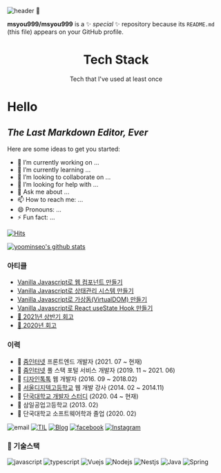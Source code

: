 ![header](https://capsule-render.vercel.app/api?type=waving&color=timeGradient&height=150&section=header&text=Minseo%20Yoo&fontSize=50&animation=blink&fontAlignY=28&fontAlign=81)
 👋

**msyou999/msyou999** is a ✨ _special_ ✨ repository because its `README.md` (this file) appears on your GitHub profile.



<h1 align="center"> Tech Stack </h1>
<p align="center">Tech that I've used at least once</p>

# Hello
## _The Last Markdown Editor, Ever_
Here are some ideas to get you started:

- 🔭 I’m currently working on ...
- 🌱 I’m currently learning ...
- 👯 I’m looking to collaborate on ...
- 🤔 I’m looking for help with ...
- 💬 Ask me about ...
- 📫 How to reach me: ...
- 😄 Pronouns: ...
- ⚡ Fun fact: ...


[![Hits](https://hits.seeyoufarm.com/api/count/incr/badge.svg?url=https%3A%2F%2Fgithub.com%2Fjunilhwang)](https://hits.seeyoufarm.com)

[![yoominseo's github stats](https://github-readme-stats.vercel.app/api?username=msyou999)](https://github.com/msyou999)


### 아티클
- [Vanilla Javascript로 웹 컴포넌트 만들기](https://junilhwang.github.io/TIL/Javascript/Design/Vanilla-JS-Component/)
- [Vanilla Javascript로 상태관리 시스템 만들기](https://junilhwang.github.io/TIL/Javascript/Design/Vanilla-JS-Store/)
- [Vanilla Javascript로 가상돔(VirtualDOM) 만들기](https://junilhwang.github.io/TIL/Javascript/Design/Vanilla-JS-Virtual-DOM/)
- [Vanilla Javascript로 React useState Hook 만들기](https://junilhwang.github.io/TIL/Javascript/Design/Vanilla-JS-Make-useSate-hook/)
- [🚩 2021년 상반기 회고](https://junilhwang.github.io/TIL/Review/2021-year/01-First-Quarter/)
- [🚩 2020년 회고](https://junilhwang.github.io/TIL/Review/2020-year/end/)

### 이력

- :office: [줌인터넷](https://zuminternet.com/) 프론트엔드 개발자 (2021. 07 ~ 현재)
- :office: [줌인터넷](https://zuminternet.com/) 풀 스택 포털 서비스 개발자 (2019. 11 ~ 2021. 06)
- :office: [디자인톡톡](http://designtalktalk.com/home/) 웹 개발자 (2016. 09 ~ 2018.02)
- :office: [서울디지텍고등학교](http://home.sdh.hs.kr/index.do) 웹 개발 강사 (2014. 02 ~ 2014.11)
- :trolleybus: [단국대학교 개발자 스터디](https://github.com/DKU-STUDY) (2020. 04 ~ 현재)
- :school: 삼일공업고등학교 (2013. 02)
- :school: 단국대학교 소프트웨어학과 졸업 (2020. 02)

![email](https://img.shields.io/badge/junil.h@kakao.com-yellow?logo=messenger&logoColor=fff)
[![TIL](https://img.shields.io/badge/TIL-https://junilhwang.github.io/TIL/-%23333?labelColor=%23aaa)](https://junilhwang.github.io/TIL)
[![Blog](https://img.shields.io/badge/Blog-http%3A%2F%2Fjunil--hwang.com-%23333?labelColor=%23aaa)](http://junil-hwang.com)
[![facebook](https://img.shields.io/badge/facebook-1877f2?style=flat-square&logo=facebook&logoColor=white)](https://www.facebook.com/profile.php?id=100013271537671)
[![Instagram](https://img.shields.io/badge/instagram-E4405F?style=flat-square&logo=instagram&logoColor=white)](https://www.instagram.com/hwang_junil/?hl=ko)

### 🔭 기술스택

![javascript](https://img.shields.io/badge/Javascript-333)
![typescript](https://img.shields.io/badge/Typescript-333)
![Vuejs](https://img.shields.io/badge/Vuejs-4fc08d)
![Nodejs](https://img.shields.io/badge/Nodejs-43853d)
![Nestjs](https://img.shields.io/badge/Nestjs-ea2845)
![Java](https://img.shields.io/badge/Java-333)
![Spring](https://img.shields.io/badge/Spring-6db33f)
